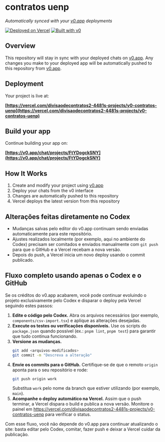 # contratos uenp

*Automatically synced with your [v0.app](https://v0.app) deployments*

[![Deployed on Vercel](https://img.shields.io/badge/Deployed%20on-Vercel-black?style=for-the-badge&logo=vercel)](https://vercel.com/divisaodecontratos2-4481s-projects/v0-contratos-uenp)
[![Built with v0](https://img.shields.io/badge/Built%20with-v0.app-black?style=for-the-badge)](https://v0.app/chat/projects/FtYDogckSNY)

## Overview

This repository will stay in sync with your deployed chats on [v0.app](https://v0.app).
Any changes you make to your deployed app will be automatically pushed to this repository from [v0.app](https://v0.app).

## Deployment

Your project is live at:

**[https://vercel.com/divisaodecontratos2-4481s-projects/v0-contratos-uenp](https://vercel.com/divisaodecontratos2-4481s-projects/v0-contratos-uenp)**

## Build your app

Continue building your app on:

**[https://v0.app/chat/projects/FtYDogckSNY](https://v0.app/chat/projects/FtYDogckSNY)**

## How It Works

1. Create and modify your project using [v0.app](https://v0.app)
2. Deploy your chats from the v0 interface
3. Changes are automatically pushed to this repository
4. Vercel deploys the latest version from this repository

## Alterações feitas diretamente no Codex

- Mudanças salvas pelo editor do v0.app continuam sendo enviadas automaticamente para este repositório.
- Ajustes realizados localmente (por exemplo, aqui no ambiente do Codex) precisam ser comitados e enviados manualmente com `git push` para que o GitHub e a Vercel recebam a nova versão.
- Depois do push, a Vercel inicia um novo deploy usando o commit publicado.

## Fluxo completo usando apenas o Codex e o GitHub

Se os créditos do v0.app acabarem, você pode continuar evoluindo o projeto exclusivamente pelo Codex e disparar o deploy pela Vercel seguindo estes passos:

1. **Edite o código pelo Codex.** Abra os arquivos necessários (por exemplo, `components/csv-import.tsx`) e aplique as alterações desejadas.
2. **Execute os testes ou verificações disponíveis.** Use os scripts do `package.json` quando possível (ex.: `pnpm lint`, `pnpm test`) para garantir que tudo continua funcionando.
3. **Versione as mudanças.**
   ```bash
   git add <arquivos-modificados>
   git commit -m "Descreva a alteração"
   ```
4. **Envie os commits para o GitHub.** Certifique-se de que o remoto `origin` aponta para o seu repositório e rode:
   ```bash
   git push origin work
   ```
   Substitua `work` pelo nome da branch que estiver utilizando (por exemplo, `main`).
5. **Acompanhe o deploy automático na Vercel.** Assim que o push terminar, a Vercel dispara o build e publica a nova versão. Monitore o painel em <https://vercel.com/divisaodecontratos2-4481s-projects/v0-contratos-uenp> para verificar o status.

Com esse fluxo, você não depende do v0.app para continuar atualizando o site: basta editar pelo Codex, comitar, fazer push e deixar a Vercel cuidar da publicação.
